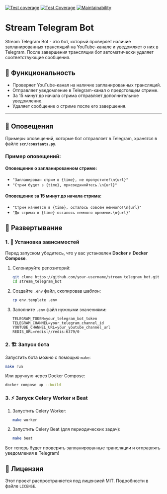 [![Test coverage](https://github.com/Maksonik/stream_telegram_bot/actions/workflows/main.yml/badge.svg?branch=main)](https://github.com/Maksonik/stream_telegram_bot/actions/workflows/main.yml)
[![Test Coverage](https://api.codeclimate.com/v1/badges/ceecaeb449dfc82daaf8/test_coverage)](https://codeclimate.com/github/Maksonik/stream_telegram_bot/test_coverage)
[![Maintainability](https://api.codeclimate.com/v1/badges/ceecaeb449dfc82daaf8/maintainability)](https://codeclimate.com/github/Maksonik/stream_telegram_bot/maintainability)

# Stream Telegram Bot

Stream Telegram Bot - это бот, который проверяет наличие запланированных трансляций на YouTube-канале и уведомляет о них в Telegram. После завершения трансляции бот автоматически удаляет соответствующие сообщения.

## 📌 Функциональность
- Проверяет YouTube-канал на наличие запланированных трансляций.
- Отправляет уведомление в Telegram-канал о предстоящем стриме.
- За 15 минут до начала стрима отправляет дополнительное уведомление.
- Удаляет сообщение о стриме после его завершения.

---
## 📌 Оповещения

Примеры оповещений, которые бот отправляет в Telegram, хранятся в файле **`scr/constants.py`**.

### Пример оповещений:

#### Оповещение о запланированном стриме:

- `"Запланирован стрим в {time}, не пропустите!\n{url}"`
- `"Стрим будет в {time}, присоединяйтесь.\n{url}"`

#### Оповещение за 15 минут до начала стрима:

- `"Стрим начнётся в {time}, осталось совсем немного!\n{url}"`
- `"До стрима в {time} осталось немного времени.\n{url}"`

## 🚀 Развертывание

### 1. 🔧 Установка зависимостей

Перед запуском убедитесь, что у вас установлен **Docker** и **Docker Compose**.

1. Склонируйте репозиторий:
   ```bash
   git clone https://github.com/your-username/stream_telegram_bot.git
   cd stream_telegram_bot
   ```
2. Создайте `.env` файл, скопировав шаблон:
   ```bash
   cp env.template .env
   ```
3. Заполните `.env` файл нужными значениями:
   ```env
   TELEGRAM_TOKEN=your_telegram_bot_token
   TELEGRAM_CHANNEL=your_telegram_channel_id
   YOUTUBE_CHANNEL_URL=your_youtube_channel_url
   REDIS_URL=redis://redis:6379/0
   ```

### 2. 🏗 Запуск бота

Запустить бота можно с помощью `make`:
```bash
make run
```
Или вручную через Docker Compose:
```bash
docker compose up --build
```

### 3. ⚡ Запуск Celery Worker и Beat

1. Запустить Celery Worker:
   ```bash
   make worker
   ```
2. Запустить Celery Beat (для периодических задач):
   ```bash
   make beat
   ```

Бот теперь будет проверять запланированные трансляции и отправлять уведомления в Telegram!

## 📜 Лицензия
Этот проект распространяется под лицензией MIT. Подробности в файле `LICENSE`.
